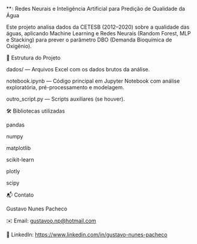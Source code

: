 **💧 Redes Neurais e Inteligência Artificial para Predição de Qualidade da Água

Este projeto analisa dados da CETESB (2012–2020) sobre a qualidade das águas, aplicando Machine Learning e Redes Neurais (Random Forest, MLP e Stacking) para prever o parâmetro DBO (Demanda Bioquímica de Oxigênio).

📂 Estrutura do Projeto

dados/ — Arquivos Excel com os dados brutos da análise.

notebook.ipynb — Código principal em Jupyter Notebook com análise exploratória, pré-processamento e modelagem.

outro_script.py — Scripts auxiliares (se houver).

🛠 Bibliotecas utilizadas

pandas

numpy

matplotlib

scikit-learn

plotly

scipy

📬 Contato

Gustavo Nunes Pacheco

✉️ Email: gustavoo.np@hotmail.com

🔗 LinkedIn: https://www.linkedin.com/in/gustavo-nunes-pacheco
